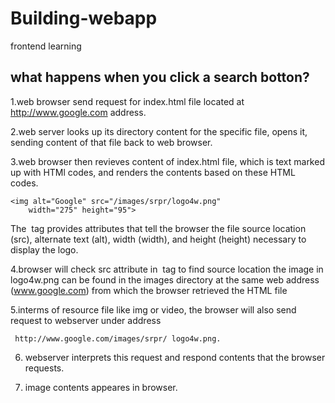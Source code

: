 # Building-webapp
frontend learning
## what happens when you click a search botton?
1.web browser send request for index.html file located at http://www.google.com address.

2.web server looks up its directory content for the specific file, opens it, sending content of that file back to web browser.

3.web browser then revieves content of index.html file, which is text marked up with HTMl codes, and renders the contents based on these HTML codes.

```
<img alt="Google" src="/images/srpr/logo4w.png"
    width="275" height="95">    
```
              
The <img> tag provides attributes that tell the browser the file source location (src), alternate text (alt), width (width), and height (height) necessary to display the logo.

4.browser will check src attribute in <img> tag to find source location the image in logo4w.png can be found in the images directory at the same web address (www.google.com) from which the browser retrieved the HTML file

5.interms of resource file like img or video, the browser will also send request to webserver under address 
```
 http://www.google.com/images/srpr/ logo4w.png.
```

6. webserver interprets this request and respond contents that the browser requests.

7. image contents appeares in browser.


